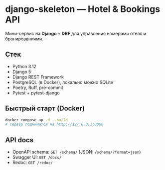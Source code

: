 # django-skeleton — Hotel & Bookings API

Мини-сервис на **Django + DRF** для управления номерами отеля и бронированиями.

## Стек
- Python 3.12
- Django 5
- Django REST Framework
- PostgreSQL (в Docker), локально можно SQLite
- Poetry, Ruff, pre-commit
- Pytest + pytest-django

## Быстрый старт (Docker)
```bash
docker compose up -d --build
# сервер поднимется на http://127.0.0.1:8000
``` 
## API docs
- OpenAPI schema: `GET /schema/`  (JSON: `/schema/?format=json`)
- Swagger UI: `GET /docs/`
- Redoc: `GET /redoc/`
